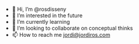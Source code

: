- 👋 Hi, I’m @rosdisseny
- 👀 I’m interested in the future
- 🌱 I’m currently learning 
- 💞️ I’m looking to collaborate on conceptual thinks
- 📫 How to reach me jordi@jordiros.com

<!---
rosdisseny/rosdisseny is a ✨ special ✨ repository because its `README.md` (this file) appears on your GitHub profile.
You can click the Preview link to take a look at your changes.
--->
